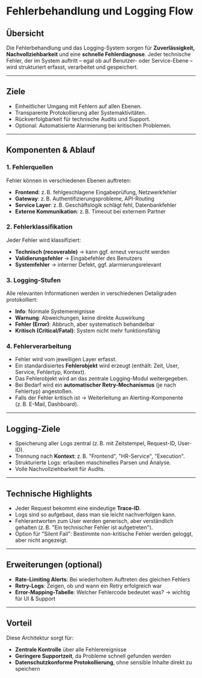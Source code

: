 # Fehlerbehandlung und Logging Flow

## Übersicht

Die Fehlerbehandlung und das Logging-System sorgen für **Zuverlässigkeit, Nachvollziehbarkeit** und eine **schnelle Fehlerdiagnose**. Jeder technische Fehler, der im System auftritt – egal ob auf Benutzer- oder Service-Ebene – wird strukturiert erfasst, verarbeitet und gespeichert.

---

## Ziele

- Einheitlicher Umgang mit Fehlern auf allen Ebenen.
- Transparente Protokollierung aller Systemaktivitäten.
- Rückverfolgbarkeit für technische Audits und Support.
- Optional: Automatisierte Alarmierung bei kritischen Problemen.

---

## Komponenten & Ablauf

### 1. Fehlerquellen

Fehler können in verschiedenen Ebenen auftreten:
- **Frontend**: z. B. fehlgeschlagene Eingabeprüfung, Netzwerkfehler
- **Gateway**: z. B. Authentifizierungsprobleme, API-Routing
- **Service Layer**: z. B. Geschäftslogik schlägt fehl, Datenbankfehler
- **Externe Kommunikation**: z. B. Timeout bei externem Partner

### 2. Fehlerklassifikation

Jeder Fehler wird klassifiziert:
- **Technisch (recoverable)** → kann ggf. erneut versucht werden
- **Validierungsfehler** → Eingabefehler des Benutzers
- **Systemfehler** → interner Defekt, ggf. alarmierungsrelevant

### 3. Logging-Stufen

Alle relevanten Informationen werden in verschiedenen Detailgraden protokolliert:
- **Info**: Normale Systemereignisse
- **Warnung**: Abweichungen, keine direkte Auswirkung
- **Fehler (Error)**: Abbruch, aber systematisch behandelbar
- **Kritisch (Critical/Fatal)**: System nicht mehr funktionsfähig

### 4. Fehlerverarbeitung

- Fehler wird vom jeweiligen Layer erfasst.
- Ein standardisiertes **Fehlerobjekt** wird erzeugt (enthält: Zeit, User, Service, Fehlertyp, Kontext).
- Das Fehlerobjekt wird an das zentrale Logging-Modul weitergegeben.
- Bei Bedarf wird ein **automatischer Retry-Mechanismus** (je nach Fehlertyp) angestoßen.
- Falls der Fehler kritisch ist → Weiterleitung an Alerting-Komponente (z. B. E-Mail, Dashboard).

---

## Logging-Ziele

- Speicherung aller Logs zentral (z. B. mit Zeitstempel, Request-ID, User-ID).
- Trennung nach **Kontext**: z. B. "Frontend", "HR-Service", "Execution".
- Strukturierte Logs: erlauben maschinelles Parsen und Analyse.
- Volle Nachvollziehbarkeit für Audits.

---

## Technische Highlights

- Jeder Request bekommt eine eindeutige **Trace-ID**.
- Logs sind so aufgebaut, dass man sie leicht nachverfolgen kann.
- Fehlerantworten zum User werden generisch, aber verständlich gehalten (z. B. "Ein technischer Fehler ist aufgetreten").
- Option für "Silent Fail": Bestimmte non-kritische Fehler werden geloggt, aber nicht angezeigt.

---

## Erweiterungen (optional)

- **Rate-Limiting Alerts**: Bei wiederholtem Auftreten des gleichen Fehlers
- **Retry-Logs**: Zeigen, ob und wann ein Retry erfolgreich war
- **Error-Mapping-Tabelle**: Welcher Fehlercode bedeutet was? → wichtig für UI & Support

---

## Vorteil

Diese Architektur sorgt für:
- **Zentrale Kontrolle** über alle Fehlerereignisse
- **Geringere Supportzeit**, da Probleme schnell gefunden werden
- **Datenschutzkonforme Protokollierung**, ohne sensible Inhalte direkt zu speichern